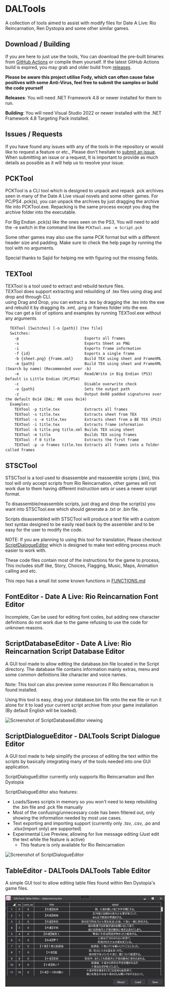 # DALTools
A collection of tools aimed to assist with modify files for Date A Live: Rio Reincarnation, Ren Dystopia and some other similar games. 

## Download / Building
If you are here to just use the tools, You can download the pre-built binaries from [GitHub Actions][actions_url] or compile them yourself. If the latest GitHub Actions build is expired, you may grab and older build from [releases][releases_url]. 

**Please be aware this project utilise Fody, which can often cause false positives with some Anti-Virus, feel free to submit the samples or build the code yourself**

**Releases**: You will need .NET Framework 4.8 or newer installed for them to run.
  
**Building**: You will need Visual Studio 2022 or newer installed with the .NET Framework 4.8 Targeting Pack installed. 

## Issues / Requests
If you have found any issues with any of the tools in the repository or would like to request a feature or etc., Please don't hesitate to [submit an issue][newIssue_url]. 
When submitting an issue or a request, It is important to provide as much details as possible as it will help us to resolve your issue.

## PCKTool
PCKTool is a CLI tool which is designed to unpack and repack .pck archives seen in many of the Date A Live visual novels and some other games. 
For PC/PS4 .pck(s), you can unpack the archives by just dragging the archive file into PCKTool.exe. Repacking is the same process except you drag the archive folder into the executable. 
 
For Big Endian .pck(s) like the ones seen on the PS3, You will need to add the -e switch in the command line like ``PCKTool.exe -e Script.pck``

Some other games may also use the same PCK format but with a different header size and padding. Make sure to check the help page by running the tool with no arguments.

Special thanks to Sajid for helping me with figuring out the missing fields.


## TEXTool
TEXTool is a tool used to extract and rebuild texture files.  
TEXTool does support extracting and rebuilding of .tex files using drag and drop and through CLI.  
using Drag and Drop, you can extract a .tex by dragging the .tex into the exe and rebuild it by dragging its .xml, .png or frames folder into the exe.  
You can get a list of options and examples by running TEXTool.exe without any arguments
```
  TEXTool [Switches] [-o {path}] {tex file}
  Switches:
    -p                             Exports all frames
    -s                             Exports Sheet as PNG
    -i                             Exports frame information
    -f {id}                        Exports a single frame
    -b {sheet.png} {frame.xml}     Build TEX using sheet and FrameXML
    -m {path}                      Build TEX using sheet and FrameXML (Search by name) (Recommended over -b)
    -e                             Read/Write in Big Endian (PS3) Default is Little Endian (PC/PS4)
    -c                             Disable overwrite check
    -o {path}                      Sets the output path
    -z                             Output 0x08 padded signatures over the default 0x14 (DAL: RR uses 0x14)
  Examples:
    TEXTool -p title.tex           Extracts all frames
    TEXTool -s title.tex           Extracts sheet from TEX
    TEXTool -s -e title.tex        Extracts sheet from a BE TEX (PS3)
    TEXTool -i title.tex           Extracts frame information
    TEXTool -b title.png title.xml Builds TEX using sheet
    TEXTool -m title               Builds TEX using frames
    TEXTool -f 0 title             Extracts the first frame
    TEXTool -p -o frames title.tex Extracts all frames into a folder called frames
```

## STSCTool
STSCTool is a tool used to disassemble and reassemble scripts (.bin), this tool will only accept scripts from Rio Reincarnation, other games will not work due to them having different instruction sets or uses a newer script format. 
 
To disassemble/reassemble scripts, just drag and drop the script(s) you want into STSCTool.exe which should generate a .txt or .bin file.
 
Scripts disassembled with STSCTool will produce a text file with a custom text syntax designed to be easily read back by the assembler and to be easy for the user to modify the code.

NOTE: If you are planning to using this tool for translation, Please checkout [ScriptDialogueEditor][scriptdialogueeditor_info_url] which is designed to make text editing process much easier to work with. 
  
These code files contain most of the instructions for the game to process, This includes stuff like, Story, Choices, Flagging, Music, Maps, Animation calling and etc. 
 
This repo has a small list some known functions in [FUNCTIONS.md][functions_url]

## FontEditor - Date A Live: Rio Reincarnation Font Editor
Incomplete, Can be used for editing font codes, but adding new character definitions do not work due to the game refusing to use the code for unknown reasons.
 
## ScriptDatabaseEditor - Date A Live: Rio Reincarnation Script Database Editor
A GUI tool made to allow editing the database.bin file located in the Script directory. The database file contains information mainly extras, menu and some common definitions like character and voice names. 
 
Note: This tool can also preview some resources if Rio Reincarnation is found installed.
 
Using this tool is easy, drag your database.bin file onto the exe file or run it alone for it to load your current script archive from your game installation (By default English will be loaded). 

![Screenshot of ScriptDatabaseEditor viewing ][scriptdatabaseeditor_screenshot_00]

## ScriptDialogueEditor - DALTools Script Dialogue Editor
A GUI tool made to help simplify the process of editing the text within the scripts by basically integrating many of the tools needed into one GUI application. 

ScriptDialogueEditor currently only supports Rio Reincarnation and Ren Dystopia
 
ScriptDialogueEditor also features:
 - Loads/Saves scripts in memory so you won't need to keep rebuilding the .bin file and .pck file manually
 - Most of the confusing/unnecessary code has been filtered out, only showing the information needed by most use cases.
 - Text exporting and importing support (currently only .tsv, .csv, .po and .xlsx(import only) are supported)
 - Experimental Live Preview, allowing for live message editing (Just edit the text while the feature is active)
   - This feature is only available for Rio Reincarnation
 
![Screenshot of ScriptDialogueEditor][scriptdialogueeditor_screenshot_00]

## TableEditor - DALTools DALTools Table Editor
A simple GUI tool to allow editing table files found within Ren Dystopia's game files.  

![Screenshot of TableEditor][tableeditor_screenshot_00]


 
[scriptdatabaseeditor_screenshot_00]: ./Images/ScriptDatabaseEditor_Screenshot_00.png
[scriptdialogueeditor_screenshot_00]: ./Images/ScriptDialogueEditor_Screenshot_00.png
[scriptdialogueeditor_info_url]: #scriptdialogueeditor---date-a-live-rio-reincarnation-script-dialogue-editor
[tableeditor_screenshot_00]: ./Images/TableEditor_Screenshot_00.png
[functions_url]: ./FUNCTIONS.md
[releases_url]: ../../releases
[newIssue_url]: ../../issues/new
[actions_url]: https://nightly.link/thesupersonic16/DALTools/workflows/build/master/DALTools-Release.zip
